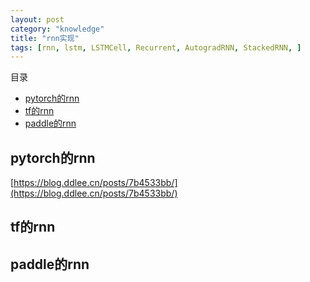 ```yaml
---
layout: post
category: "knowledge"
title: "rnn实现"
tags: [rnn, lstm, LSTMCell, Recurrent, AutogradRNN, StackedRNN, ]
---
```


目录

<!-- TOC -->

- [pytorch的rnn](#pytorch%E7%9A%84rnn)
- [tf的rnn](#tf%E7%9A%84rnn)
- [paddle的rnn](#paddle%E7%9A%84rnn)

<!-- /TOC -->

## pytorch的rnn

[https://blog.ddlee.cn/posts/7b4533bb/](https://blog.ddlee.cn/posts/7b4533bb/)

## tf的rnn

## paddle的rnn

